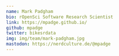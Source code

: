 ```yaml
---
name: Mark Padgham
bio: rOpenSci Software Research Scientist
link: https://mpadge.github.io/
github: mpadge
twitter: bikesrdata
img: img/team/mark-padgham.jpg
mastodon: https://nerdculture.de/@mpadge
---
```

